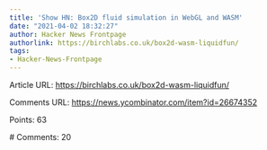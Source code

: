 ```yaml
---
title: 'Show HN: Box2D fluid simulation in WebGL and WASM'
date: "2021-04-02 18:32:27"
author: Hacker News Frontpage
authorlink: https://birchlabs.co.uk/box2d-wasm-liquidfun/
tags:
- Hacker-News-Frontpage
---
```


<p>Article URL: <a href="https://birchlabs.co.uk/box2d-wasm-liquidfun/">https://birchlabs.co.uk/box2d-wasm-liquidfun/</a></p>
<p>Comments URL: <a href="https://news.ycombinator.com/item?id=26674352">https://news.ycombinator.com/item?id=26674352</a></p>
<p>Points: 63</p>
<p># Comments: 20</p>
